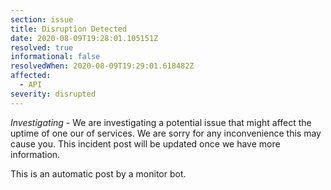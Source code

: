 ```yaml
---
section: issue
title: Disruption Detected
date: 2020-08-09T19:28:01.105151Z
resolved: true
informational: false
resolvedWhen: 2020-08-09T19:29:01.618482Z
affected:
  - API
severity: disrupted
---
```

*Investigating* - We are investigating a potential issue that might affect the uptime of one our of services. We are sorry for any inconvenience this may cause you. This incident post will be updated once we have more information.

This is an automatic post by a monitor bot.
        